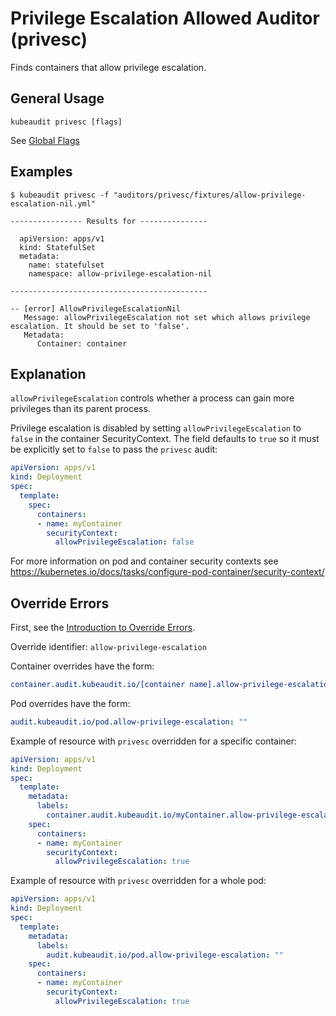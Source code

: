 # Privilege Escalation Allowed Auditor (privesc)

Finds containers that allow privilege escalation.

## General Usage

```
kubeaudit privesc [flags]
```

See [Global Flags](/README.md#global-flags)

## Examples

```
$ kubeaudit privesc -f "auditors/privesc/fixtures/allow-privilege-escalation-nil.yml"

---------------- Results for ---------------

  apiVersion: apps/v1
  kind: StatefulSet
  metadata:
    name: statefulset
    namespace: allow-privilege-escalation-nil

--------------------------------------------

-- [error] AllowPrivilegeEscalationNil
   Message: allowPrivilegeEscalation not set which allows privilege escalation. It should be set to 'false'.
   Metadata:
      Container: container
```

## Explanation

`allowPrivilegeEscalation` controls whether a process can gain more privileges than its parent process.

Privilege escalation is disabled by setting `allowPrivilegeEscalation` to `false` in the container SecurityContext. The field defaults to `true` so it must be explicitly set to `false` to pass the `privesc` audit:
```yaml
apiVersion: apps/v1
kind: Deployment
spec:
  template:
    spec:
      containers:
      - name: myContainer
        securityContext:
          allowPrivilegeEscalation: false
```

For more information on pod and container security contexts see https://kubernetes.io/docs/tasks/configure-pod-container/security-context/

## Override Errors

First, see the [Introduction to Override Errors](/README.md#override-errors).

Override identifier: `allow-privilege-escalation`

Container overrides have the form:
```yaml
container.audit.kubeaudit.io/[container name].allow-privilege-escalation: ""
```

Pod overrides have the form:
```yaml
audit.kubeaudit.io/pod.allow-privilege-escalation: ""
```

Example of resource with `privesc` overridden for a specific container:
```yaml
apiVersion: apps/v1
kind: Deployment
spec:
  template:
    metadata:
      labels:
        container.audit.kubeaudit.io/myContainer.allow-privilege-escalation: ""
    spec:
      containers:
      - name: myContainer
        securityContext:
          allowPrivilegeEscalation: true
```

Example of resource with `privesc` overridden for a whole pod:
```yaml
apiVersion: apps/v1
kind: Deployment
spec:
  template:
    metadata:
      labels:
        audit.kubeaudit.io/pod.allow-privilege-escalation: ""
    spec:
      containers:
      - name: myContainer
        securityContext:
          allowPrivilegeEscalation: true
```
